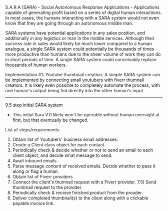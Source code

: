 S.A.R.A (SARA) - Social Autonomous Response Applications - Applications capable of generating profit based on a series of digital human interactions. In most cases, the humans interacting with a SARA system would not even know that they are going through an autonomous middle man.

SARA systems have potential applications in any sales position, and additionally in any logistics or man in the middle services. Although their success rate in sales would likely be much lower compared to a human analogue, a single SARA system could potentially be thousands of times more productive than humans due to the sheer volume of work they can do in short periods of time. A single SARA system could conceivably replace thousands of human workers.

Implementation #1: Youtube thumbnail creation. A simple SARA system can be implemented by connecting small youtubers with fiverr thumnail creators. It is likely even possible to completely automate the process, with one human's output being fed directly into the other human's input.

_____________________________________________________________

9.5 step initial SARA system
 - This initial Sara V.0 likely won't be operable without human oversight at first, but that eventually be changed.

List of steps/requirements.
1) Obtain list of Youtubers' business email addresses.
2) Create a Client class object for each contact.
3) Periodically check & decide whether or not to send an email to each client object, and decide what message to send.
4) Await inbound emails.
5) Parse message content of received emails. Decide whether to pass it along or flag a human.
6) Obtain list of Fiverr providers
7) Connect the client's thumnail request with a Fiverr provider. 7.5) Send thumbnail request to the provider.
8) Periodically check & receive finished product from the provder.
9) Deliver completed thumbnail(s) to the client along with a clickable payable invoice link.
 
